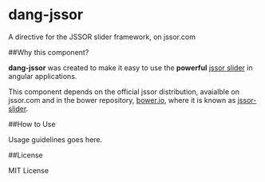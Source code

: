 dang-jssor
==========

A directive for the JSSOR slider framework, on jssor.com

##Why this component?

__dang-jssor__ was created to make it easy to use the __powerful__ [jssor slider](http://jssor.com) in angular applications.

This component depends on the official jssor distribution, avaialble on jssor.com and in the bower repository, [bower.io](http://bower.io), where it is known as [jssor-slider](https://github.com/jssor/jquery-slider).

##How to Use

Usage guidelines goes here.

##License

MIT License
